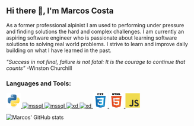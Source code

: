 ## Hi there 👋, I'm Marcos Costa

As a former professional alpinist I am used to performing under pressure and finding solutions the hard and complex challenges. I am currently an aspiring software engineer who is passionate about learning software solutions to solving real world problems. I strive to learn and improve daily building on what I have learned in the past. 

_"Success in not final, failure is not fatal: It is the courage to continue that counts"_ -Winston Churchill

### Languages and Tools:

<p align="left"> 
  <a href="https://www.python.org" target="_blank"> <img src="https://raw.githubusercontent.com/devicons/devicon/master/icons/python/python-original.svg" alt="python" width="40" height="40"/> </a> 
  <a href="https://numpy.org/" target="_blank"> <img src="https://numpy.org/images/logo.svg" alt="mssql" width="40" height="40"/> </a>
  <a href="https://matplotlib.org/" target="_blank"> <img src="https://matplotlib.org/_static/images/documentation.png" alt="mssql" width="40" height="40"/> </a>
    <a href="https://www.tensorflow.org/" target="_blank"> <img src="https://www.tensorflow.org/resources/images/tf-logo-card-16x9_480.png" alt="xd" width="40" height="40"/> </a>
    <a href="https://courses.nvidia.com/courses/course-v1:DLI+S-FX-01+V1/" target="_blank"> <img src="https://courses.nvidia.com/wp-content/themes/ibl-nvidia-wp-theme/inc/images/nvidia_logo.svg" alt="xd" width="40" height="40"/> </a>
  <a href="https://www.w3schools.com/css/" target="_blank"> <img src="https://raw.githubusercontent.com/devicons/devicon/master/icons/css3/css3-original-wordmark.svg" alt="css3" width="40" height="40"/> </a>
   <a href="https://www.w3.org/html/" target="_blank"> <img src="https://raw.githubusercontent.com/devicons/devicon/master/icons/html5/html5-original-wordmark.svg" alt="html5" width="40" height="40"/> </a>
  <a href="https://developer.mozilla.org/en-US/docs/Web/JavaScript" target="_blank"> <img src="https://raw.githubusercontent.com/devicons/devicon/master/icons/javascript/javascript-original.svg" alt="javascript" width="40" height="40"/> </a>
  
  
 </p>


![Marcos' GitHub stats](https://github-readme-stats.vercel.app/api?username=MCDF31&show_icons=true&theme=radical)

<!--
**MCDF31/MCDF31** is a ✨ _special_ ✨ repository because its `README.md` (this file) appears on your GitHub profile.

Here are some ideas to get you started:

- 🔭 I’m currently working on ...
- 🌱 I’m currently learning ...
- 👯 I’m looking to collaborate on ...
- 🤔 I’m looking for help with ...
- 💬 Ask me about ...
- 📫 How to reach me: ...
- 😄 Pronouns: ...
- ⚡ Fun fact: ...
-->
